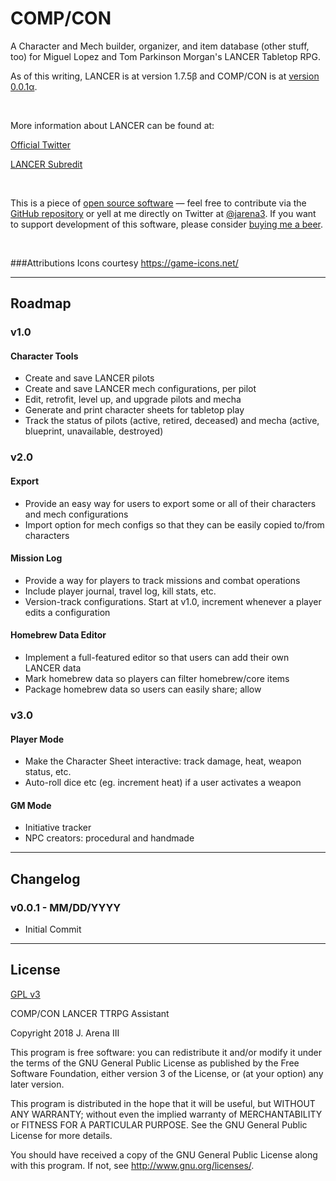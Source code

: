 # COMP/CON
 A Character and Mech builder, organizer, and item database (other stuff, too) for Miguel Lopez and Tom Parkinson Morgan's LANCER Tabletop RPG.
 
 As of this writing, LANCER is at version 1.7.5β and COMP/CON is at [version 0.0.1α](#changelog).

<br>

 More information about LANCER can be found at: 

 [Official Twitter](https://twitter.com/lancer_rpg)

 [LANCER Subredit](https://www.reddit.com/r/LancerRPG/)

 <br>

 This is a piece of [open source software](#license) — feel free to contribute via the [GitHub repository](https://github.com/jarena3/compcon) or yell at me directly on Twitter at [@jarena3](https://www.twitter.com/jarena2). If you want to support development of this software, please consider [buying me a beer](buymeacoff.ee/a7xoLjHfG).

 <br>

 ###Attributions
 Icons courtesy https://game-icons.net/

---
## Roadmap
### v1.0
#### Character Tools
 - Create and save LANCER pilots
 - Create and save LANCER mech configurations, per pilot
 - Edit, retrofit, level up, and upgrade pilots and mecha
 - Generate and print character sheets for tabletop play
 - Track the status of pilots (active, retired, deceased) and mecha (active, blueprint, unavailable, destroyed)

### v2.0
#### Export
 - Provide an easy way for users to export some or all of their characters and mech configurations
 - Import option for mech configs so that they can be easily copied to/from characters
#### Mission Log
 - Provide a way for players to track missions and combat operations
 - Include player journal, travel log, kill stats, etc.
 - Version-track configurations. Start at v1.0, increment whenever a player edits a configuration
#### Homebrew Data Editor
 - Implement a full-featured editor so that users can add their own LANCER data
 - Mark homebrew data so players can filter homebrew/core items
 - Package homebrew data so users can easily share; allow 

### v3.0
#### Player Mode
 - Make the Character Sheet interactive: track damage, heat, weapon status, etc.
 - Auto-roll dice etc (eg. increment heat) if a user activates a weapon
#### GM Mode
 - Initiative tracker
 - NPC creators: procedural and handmade
---
## Changelog
### v0.0.1 - MM/DD/YYYY
- Initial Commit
---
## License
[GPL v3](LICENSE.md)

COMP/CON LANCER TTRPG Assistant

Copyright 2018  J. Arena III

This program is free software: you can redistribute it and/or modify
it under the terms of the GNU General Public License as published by
the Free Software Foundation, either version 3 of the License, or
(at your option) any later version.

This program is distributed in the hope that it will be useful,
but WITHOUT ANY WARRANTY; without even the implied warranty of
MERCHANTABILITY or FITNESS FOR A PARTICULAR PURPOSE.  See the
GNU General Public License for more details.

You should have received a copy of the GNU General Public License
along with this program.  If not, see <http://www.gnu.org/licenses/>.

